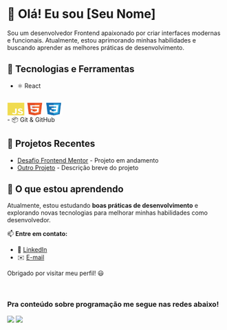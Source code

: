 # 👋 Olá! Eu sou [Seu Nome]

Sou um desenvolvedor Frontend apaixonado por criar interfaces modernas e funcionais. Atualmente, estou aprimorando minhas habilidades e buscando aprender as melhores práticas de desenvolvimento.

## 🚀 Tecnologias e Ferramentas

- ⚛️ React
<div style="display: inline_block"><br>
  <img align="center" alt="Js" height="30" width="40" src="https://raw.githubusercontent.com/devicons/devicon/master/icons/javascript/javascript-plain.svg">
  <img align="center" alt="HTML" height="30" width="40" src="https://raw.githubusercontent.com/devicons/devicon/master/icons/html5/html5-original.svg">
  <img align="center" alt="CSS" height="30" width="40" src="https://raw.githubusercontent.com/devicons/devicon/master/icons/css3/css3-original.svg">
</div>
- 📦 Git & GitHub

## 📌 Projetos Recentes

- [Desafio Frontend Mentor](#) - Projeto em andamento
- [Outro Projeto](#) - Descrição breve do projeto

## 📖 O que estou aprendendo

Atualmente, estou estudando **boas práticas de desenvolvimento** e explorando novas tecnologias para melhorar minhas habilidades como desenvolvedor.

📫 **Entre em contato:**
- 💼 [LinkedIn](#)
- ✉️ [E-mail](#)

Obrigado por visitar meu perfil! 😃

 <br>
 
  ### Pra conteúdo sobre programação me segue nas redes abaixo!
 
<div> 
  <a href="https://instagram.com/viniciius.almeiida" target="_blank"><img src="https://img.shields.io/badge/-Instagram-%23E4405F?style=for-the-badge&logo=instagram&logoColor=white" target="_blank"></a>
  <a href="https://www.linkedin.com/in/vinicius2a/" target="_blank"><img src="https://img.shields.io/badge/-LinkedIn-%230077B5?style=for-the-badge&logo=linkedin&logoColor=white" target="_blank"></a> 
 

</div>
